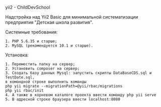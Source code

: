 yii2 - ChildDevSchool

Надстройка над Yii2 Basic для минимальной систематизации предприятия "Детская школа развития".

Системные требования:

    1. PHP 5.6.35 и старше;
    2. MySQL (рекомендуется 10.1 и старше).

Установка:

    1. Переместить папку на сервер;
    2. Установить composer на сервер;
    3. Создать базу данных Mysql: запустить скрипты DataBaseCDS.sql и TestDate.sql, 
    в командной строке выполнить команды
    php yii migrate --migrationPath=@yii/rbac/migrations
    php yii rbac/init
    4. А также в корневом каталоге проекта ввести команду php yii serve 
    5. В адресной строке браузера ввести localhost:8080
    
